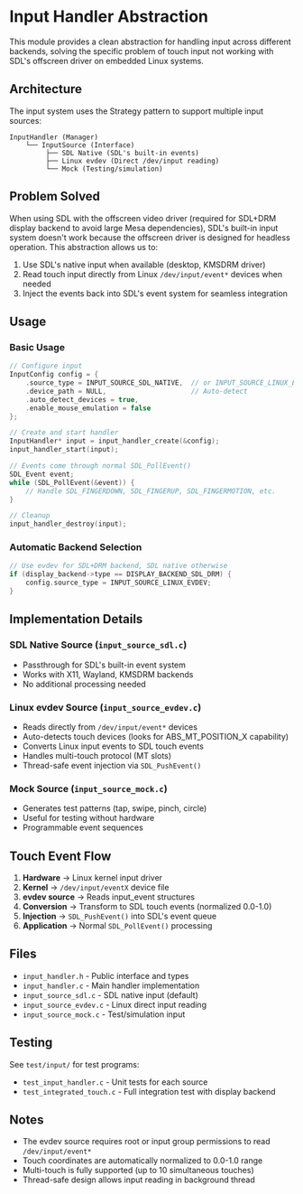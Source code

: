 # Input Handler Abstraction

This module provides a clean abstraction for handling input across different backends, solving the specific problem of touch input not working with SDL's offscreen driver on embedded Linux systems.

## Architecture

The input system uses the Strategy pattern to support multiple input sources:

```
InputHandler (Manager)
    └── InputSource (Interface)
         ├── SDL Native (SDL's built-in events)
         ├── Linux evdev (Direct /dev/input reading)
         └── Mock (Testing/simulation)
```

## Problem Solved

When using SDL with the offscreen video driver (required for SDL+DRM display backend to avoid large Mesa dependencies), SDL's built-in input system doesn't work because the offscreen driver is designed for headless operation. This abstraction allows us to:

1. Use SDL's native input when available (desktop, KMSDRM driver)
2. Read touch input directly from Linux `/dev/input/event*` devices when needed
3. Inject the events back into SDL's event system for seamless integration

## Usage

### Basic Usage

```c
// Configure input
InputConfig config = {
    .source_type = INPUT_SOURCE_SDL_NATIVE,  // or INPUT_SOURCE_LINUX_EVDEV
    .device_path = NULL,                     // Auto-detect
    .auto_detect_devices = true,
    .enable_mouse_emulation = false
};

// Create and start handler
InputHandler* input = input_handler_create(&config);
input_handler_start(input);

// Events come through normal SDL_PollEvent()
SDL_Event event;
while (SDL_PollEvent(&event)) {
    // Handle SDL_FINGERDOWN, SDL_FINGERUP, SDL_FINGERMOTION, etc.
}

// Cleanup
input_handler_destroy(input);
```

### Automatic Backend Selection

```c
// Use evdev for SDL+DRM backend, SDL native otherwise
if (display_backend->type == DISPLAY_BACKEND_SDL_DRM) {
    config.source_type = INPUT_SOURCE_LINUX_EVDEV;
}
```

## Implementation Details

### SDL Native Source (`input_source_sdl.c`)
- Passthrough for SDL's built-in event system
- Works with X11, Wayland, KMSDRM backends
- No additional processing needed

### Linux evdev Source (`input_source_evdev.c`)
- Reads directly from `/dev/input/event*` devices
- Auto-detects touch devices (looks for ABS_MT_POSITION_X capability)
- Converts Linux input events to SDL touch events
- Handles multi-touch protocol (MT slots)
- Thread-safe event injection via `SDL_PushEvent()`

### Mock Source (`input_source_mock.c`)
- Generates test patterns (tap, swipe, pinch, circle)
- Useful for testing without hardware
- Programmable event sequences

## Touch Event Flow

1. **Hardware** → Linux kernel input driver
2. **Kernel** → `/dev/input/eventX` device file
3. **evdev source** → Reads input_event structures
4. **Conversion** → Transform to SDL touch events (normalized 0.0-1.0)
5. **Injection** → `SDL_PushEvent()` into SDL's event queue
6. **Application** → Normal `SDL_PollEvent()` processing

## Files

- `input_handler.h` - Public interface and types
- `input_handler.c` - Main handler implementation
- `input_source_sdl.c` - SDL native input (default)
- `input_source_evdev.c` - Linux direct input reading
- `input_source_mock.c` - Test/simulation input

## Testing

See `test/input/` for test programs:
- `test_input_handler.c` - Unit tests for each source
- `test_integrated_touch.c` - Full integration test with display backend

## Notes

- The evdev source requires root or input group permissions to read `/dev/input/event*`
- Touch coordinates are automatically normalized to 0.0-1.0 range
- Multi-touch is fully supported (up to 10 simultaneous touches)
- Thread-safe design allows input reading in background thread